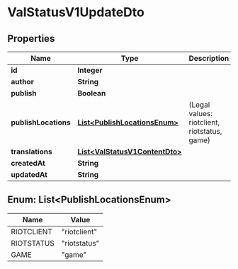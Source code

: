 

# ValStatusV1UpdateDto


## Properties

| Name | Type | Description | Notes |
|------------ | ------------- | ------------- | -------------|
|**id** | **Integer** |  |  |
|**author** | **String** |  |  |
|**publish** | **Boolean** |  |  |
|**publishLocations** | [**List&lt;PublishLocationsEnum&gt;**](#List&lt;PublishLocationsEnum&gt;) | (Legal values: riotclient, riotstatus, game) |  |
|**translations** | [**List&lt;ValStatusV1ContentDto&gt;**](ValStatusV1ContentDto.md) |  |  |
|**createdAt** | **String** |  |  |
|**updatedAt** | **String** |  |  |



## Enum: List&lt;PublishLocationsEnum&gt;

| Name | Value |
|---- | -----|
| RIOTCLIENT | &quot;riotclient&quot; |
| RIOTSTATUS | &quot;riotstatus&quot; |
| GAME | &quot;game&quot; |



